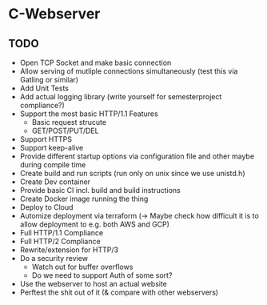 # C-Webserver

## TODO

- Open TCP Socket and make basic connection
- Allow serving of mutliple connections simultaneously (test this via Gatling or similar)
- Add Unit Tests
- Add actual logging library (write yourself for semesterproject compliance?)
- Support the most basic HTTP/1.1 Features
    - Basic request strucute
    - GET/POST/PUT/DEL
- Support HTTPS
- Support keep-alive
- Provide different startup options via configuration file and other maybe during compile time
- Create build and run scripts (run only on unix since we use unistd.h)
- Create Dev container
- Provide basic CI incl. build and build instructions
- Create Docker image running the thing
- Deploy to Cloud
- Automize deployment via terraform (-> Maybe check how difficult it is to allow deployment to e.g. both AWS and GCP)
- Full HTTP/1.1 Compliance
- Full HTTP/2 Compliance
- Rewrite/extension for HTTP/3
- Do a security review
    - Watch out for buffer overflows
    - Do we need to support Auth of some sort?
- Use the webserver to host an actual website
- Perftest the shit out of it (& compare with other webservers)
